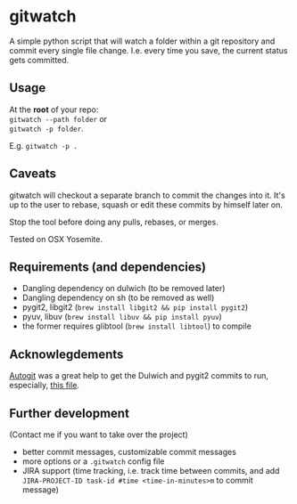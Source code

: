 # gitwatch

A simple python script that will watch a folder within a git repository and commit every single file change.
I.e. every time you save, the current status gets committed.


## Usage

At the **root** of your repo:  
`gitwatch --path folder` or  
`gitwatch -p folder`.

E.g. `gitwatch -p .`


## Caveats

gitwatch will checkout a separate branch to commit the changes into it.
It's up to the user to rebase, squash or edit these commits by himself later on.

Stop the tool before doing any pulls, rebases, or merges.

Tested on OSX Yosemite.


## Requirements (and dependencies)

- Dangling dependency on dulwich (to be removed later)
- Dangling dependency on sh (to be removed as well)
- pygit2, libgit2 (`brew install libgit2 && pip install pygit2`)
- pyuv, libuv (`brew install libuv && pip install pyuv`)
- the former requires glibtool (`brew install libtool`) to compile


## Acknowlegdements

[Autogit](https://github.com/chrisparnin/autogit) was a great help to get the Dulwich and pygit2 commits to run,
especially, [this file](https://github.com/chrisparnin/autogit/blob/master/Sublime%20Text/autogit.py).

## Further development

(Contact me if you want to take over the project)

- better commit messages, customizable commit messages
- more options or a `.gitwatch` config file
- JIRA support (time tracking, i.e. track time between commits, and add `JIRA-PROJECT-ID task-id #time <time-in-minutes>m` to commit message)

